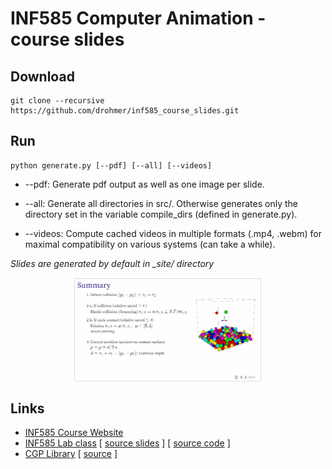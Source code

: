 # INF585 Computer Animation - course slides

## Download

```
git clone --recursive https://github.com/drohmer/inf585_course_slides.git
```

## Run

```
python generate.py [--pdf] [--all] [--videos]
```


* --pdf: Generate pdf output as well as one image per slide.

* --all: Generate all directories in src/. Otherwise generates only the directory set in the variable compile_dirs (defined in generate.py).

* --videos: Compute cached videos in multiple formats (.mp4, .webm) for maximal compatibility on various systems (can take a while).



_Slides are generated by default in \_site/ directory_


<p align="center"> 
<img align="center" src="assets/slide_example.gif" width="60%">
</p>



## Links

* [INF585 Course Website](https://damienrohmer.com/data/teaching/2022_2023/x-inf585)
* [INF585 Lab class](https://damienrohmer.com/data/teaching/2022_2023/x-inf585/practice/index.html) [ [source slides](https://github.com/drohmer/inf585_code) ] [ [source code](https://github.com/drohmer/inf585_code) ]
* [CGP Library](https://imagecomputing.net/cgp) [ [source](https://github.com/drohmer/cgp) ]